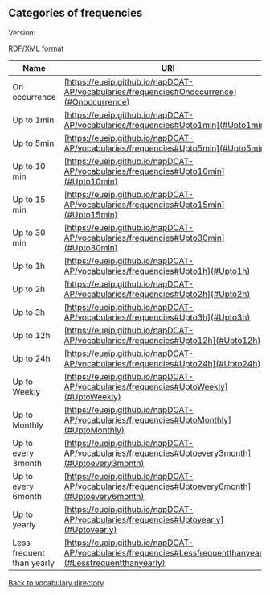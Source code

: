 ## Categories of frequencies

Version:

[RDF/XML format](www.google.com)

Name | URI
---- | ---
<a name="Onoccurrence"></a> On occurrence | [https://eueip.github.io/napDCAT-AP/vocabularies/frequencies#Onoccurrence](#Onoccurrence)
<a name="Upto1min"></a> Up to 1min | [https://eueip.github.io/napDCAT-AP/vocabularies/frequencies#Upto1min](#Upto1min)
<a name="Upto5min"></a> Up to 5min | [https://eueip.github.io/napDCAT-AP/vocabularies/frequencies#Upto5min](#Upto5min)
<a name="Upto10min"></a> Up to 10 min | [https://eueip.github.io/napDCAT-AP/vocabularies/frequencies#Upto10min](#Upto10min)
<a name="Upto15min"></a> Up to 15 min | [https://eueip.github.io/napDCAT-AP/vocabularies/frequencies#Upto15min](#Upto15min)
<a name="Upto30min"></a> Up to 30 min | [https://eueip.github.io/napDCAT-AP/vocabularies/frequencies#Upto30min](#Upto30min)
<a name="Upto1h"></a> Up to 1h | [https://eueip.github.io/napDCAT-AP/vocabularies/frequencies#Upto1h](#Upto1h)
<a name="Upto2h"></a> Up to 2h | [https://eueip.github.io/napDCAT-AP/vocabularies/frequencies#Upto2h](#Upto2h)
<a name="Upto3h"></a> Up to 3h | [https://eueip.github.io/napDCAT-AP/vocabularies/frequencies#Upto3h](#Upto3h)
<a name="Upto12h"></a> Up to 12h | [https://eueip.github.io/napDCAT-AP/vocabularies/frequencies#Upto12h](#Upto12h)
<a name="Upto24h"></a> Up to 24h | [https://eueip.github.io/napDCAT-AP/vocabularies/frequencies#Upto24h](#Upto24h)
<a name="UptoWeekly"></a> Up to Weekly | [https://eueip.github.io/napDCAT-AP/vocabularies/frequencies#UptoWeekly](#UptoWeekly)
<a name="UptoMonthly"></a> Up to Monthly | [https://eueip.github.io/napDCAT-AP/vocabularies/frequencies#UptoMonthly](#UptoMonthly)
<a name="Uptoevery3month"></a> Up to every 3month | [https://eueip.github.io/napDCAT-AP/vocabularies/frequencies#Uptoevery3month](#Uptoevery3month)
<a name="Uptoevery6month"></a> Up to every 6month | [https://eueip.github.io/napDCAT-AP/vocabularies/frequencies#Uptoevery6month](#Uptoevery6month)
<a name="Uptoyearly"></a> Up to yearly | [https://eueip.github.io/napDCAT-AP/vocabularies/frequencies#Uptoyearly](#Uptoyearly)
<a name="Lessfrequentthanyearly"></a> Less frequent than yearly | [https://eueip.github.io/napDCAT-AP/vocabularies/frequencies#Lessfrequentthanyearly](#Lessfrequentthanyearly)


[Back to vocabulary directory](https://eueip.github.io/napDCAT-AP/vocabularies/)

